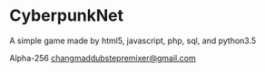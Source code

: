 CyberpunkNet
========================
A simple game made by html5, javascript, php, sql, and python3.5

Alpha-256 changmaddubstepremixer@gmail.com
